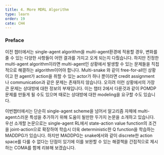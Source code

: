```yaml
---
title: 4. More MDRL Algorithm
type: learn
order: 19
cate: CH4
---
```


### Preface

이전 챕터에서는 single-agent algorithm을 multi-agent환경에 적용할 경우, 변화를 줄 수 있는 다양한 사항들이 어떤 결과를 가지고 오게 되는지 다뤘습니다. 하지만 진정한 multi-agent algorithm이라면 multi-agent인 상황에서 발생할 수 있는 문제들을 직접적으로 해결하는 algorithm이어야 합니다. Multi-snake 와 같이 free-for-all인 상황이고 한 agent가 action을 취할 수 있는 actor가 하나 뿐이라면 credit assignment 나 communication과 같은 문제는 존재하지 않습니다. 오히려 이런 상황에서의 가장 큰 문제는 상대방에 대한 정보의 부재입니다. 이는 챕터 2에서 다룬것과 같이 POMDP 문제를 만들게 될 수도 있으며 때로는 상대방에 대한 modeling을 요구할 수도 있습니다.

이번챕터에서는 단순히 single-agent scheme을 넘어서 알고리즘 자체에 multi-agent스러운 특성을 추가하기 위해 도움이 될만한 두가지 논문을 소개하고 있습니다. 우선 소개할 논문으로는 single-agent RL에서 state-action value function의 조건을 joint-action으로 확장하여 학습시 더욱 deterministic한 Q function을 학습하는 MADDPG가 있습니다. 하지만 MADDPG는 snake에서와 같이 discrete한 action space를 다룰 수 없다는 단점이 있기에 이를 보완할 수 있는 해결책을 간접적으로 제시하는 COMA를 함께 리뷰해 보겠습니다.

